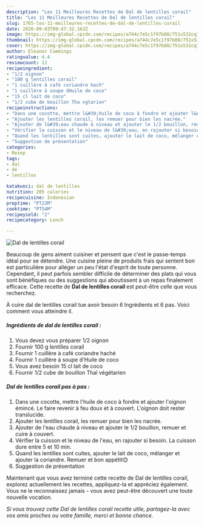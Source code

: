 ```yaml
---
description: "Les 11 Meilleures Recettes de Dal de lentilles corail"
title: "Les 11 Meilleures Recettes de Dal de lentilles corail"
slug: 1765-les-11-meilleures-recettes-de-dal-de-lentilles-corail
date: 2020-09-03T09:47:32.163Z
image: https://img-global.cpcdn.com/recipes/a744c7e5c1f97b88/751x532cq70/dal-de-lentilles-corail-photo-principale-de-la-recette.jpg
thumbnail: https://img-global.cpcdn.com/recipes/a744c7e5c1f97b88/751x532cq70/dal-de-lentilles-corail-photo-principale-de-la-recette.jpg
cover: https://img-global.cpcdn.com/recipes/a744c7e5c1f97b88/751x532cq70/dal-de-lentilles-corail-photo-principale-de-la-recette.jpg
author: Eleanor Cummings
ratingvalue: 4.4
reviewcount: 12
recipeingredient:
- "1/2 oignon"
- "100 g lentilles corail"
- "1 cuillère à café coriandre hach"
- "1 cuillère à soupe dHuile de coco"
- "15 cl lait de coco"
- "1/2 cube de bouillon Tha vgtarien"
recipeinstructions:
- "Dans une cocotte, mettre l&#39;huile de coco à fondre et ajouter l&#39;oignon émincé. Le faire revenir à feu doux et à couvert. L&#39;oignon doit rester translucide."
- "Ajouter les lentilles corail, les remuer pour bien les nacrée."
- "Ajouter de l&#39;eau chaude à niveau et ajouter le 1/2 bouillon, remuer et cuire à couvert."
- "Vérifier la cuisson et le niveau de l&#39;eau, en rajouter si besoin. La cuisson dure entre 5 et 10 min."
- "Quand les lentilles sont cuites, ajouter le lait de coco, mélanger et ajouter la coriandre. Remuer et bon appétit😊"
- "Suggestion de présentation"
categories:
- Resep
tags:
- dal
- de
- lentilles

katakunci: dal de lentilles 
nutrition: 205 calories
recipecuisine: Indonesian
preptime: "PT22M"
cooktime: "PT54M"
recipeyield: "2"
recipecategory: Lunch

---
```



![Dal de lentilles corail](https://img-global.cpcdn.com/recipes/a744c7e5c1f97b88/751x532cq70/dal-de-lentilles-corail-photo-principale-de-la-recette.jpg)

Beaucoup de gens aiment cuisiner et pensent que c'est le passe-temps idéal pour se détendre. Une cuisine pleine de produits frais qui sentent bon est particulière pour alléger un peu l'état d'esprit de toute personne. Cependant, il peut parfois sembler difficile de déterminer des plats qui vous sont bénéfiques ou des suggestions qui aboutissent à un repas finalement efficace. Cette recette de <strong> Dal de lentilles corail </strong> est peut-être celle que vous recherchez.

<!--inarticleads1-->

À cuire dal de lentilles corail tue avoir besoin 6 Ingrédients et 6 pas. Voici comment vous atteindre il.

##### Ingrédients de dal de lentilles corail :

1. Vous devez vous préparer 1/2 oignon
1. Fournir 100 g lentilles corail
1. Fournir 1 cuillère à café coriandre haché
1. Fournir 1 cuillère à soupe d&#39;Huile de coco
1. Vous avez besoin 15 cl lait de coco
1. Fournir 1/2 cube de bouillon Thaï végétarien




<!--inarticleads2-->

##### Dal de lentilles corail pas à pas :

1. Dans une cocotte, mettre l&#39;huile de coco à fondre et ajouter l&#39;oignon émincé. Le faire revenir à feu doux et à couvert. L&#39;oignon doit rester translucide.
1. Ajouter les lentilles corail, les remuer pour bien les nacrée.
1. Ajouter de l&#39;eau chaude à niveau et ajouter le 1/2 bouillon, remuer et cuire à couvert.
1. Vérifier la cuisson et le niveau de l&#39;eau, en rajouter si besoin. La cuisson dure entre 5 et 10 min.
1. Quand les lentilles sont cuites, ajouter le lait de coco, mélanger et ajouter la coriandre. Remuer et bon appétit😊
1. Suggestion de présentation




<!--inarticleads1-->

<p>
Maintenant que vous avez terminé cette recette de Dal de lentilles corail, explorez actuellement les recettes, appliquez-la et appréciez également. Vous ne le reconnaissez jamais - vous avez peut-être découvert une toute nouvelle vocation.
</p>

<p>
<i>Si vous trouvez cette Dal de lentilles corail recette utile, partagez-la avec vos amis proches ou votre famille, merci et bonne chance.</i>
</p>
